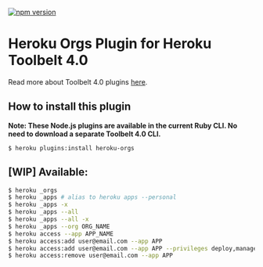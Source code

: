 [![npm version](https://badge.fury.io/js/heroku-orgs.svg)](http://badge.fury.io/js/heroku-orgs)

Heroku Orgs Plugin for Heroku Toolbelt 4.0
===========

Read more about Toolbelt 4.0 plugins [here](https://github.com/heroku/heroku-hello-world#heroku-hello-world).


How to install this plugin
-------------------

**Note: These Node.js plugins are available in the current Ruby CLI. No need to download a separate Toolbelt 4.0 CLI.**

```
$ heroku plugins:install heroku-orgs
```

[WIP] Available:
-------------------

```bash
$ heroku _orgs
$ heroku _apps # alias to heroku apps --personal
$ heroku _apps -x
$ heroku _apps --all
$ heroku _apps --all -x
$ heroku _apps --org ORG_NAME
$ heroku access --app APP_NAME
$ heroku access:add user@email.com --app APP
$ heroku access:add user@email.com --app APP --privileges deploy,manage,view,operate # This feature is in BETA
$ heroku access:remove user@email.com --app APP
```


